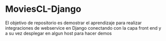 # MoviesCL-Django
El objetivo de repositorio es demostrar el aprendizaje para realizar integraciones de webservice en Django conectando con la capa front end y a su vez desplegar en algun host para hacer demos
